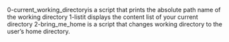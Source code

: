 0-current_working_directoryis a script that prints the absolute path name of the working directory
1-listit displays the content list of your current directory
2-bring_me_home is a script that changes working directory to the user’s home directory.
